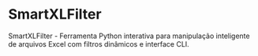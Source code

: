 # SmartXLFilter
SmartXLFilter - Ferramenta Python interativa para manipulação inteligente de arquivos Excel com filtros dinâmicos e interface CLI.

